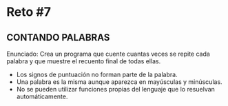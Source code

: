 # Reto #7

## CONTANDO PALABRAS

Enunciado: Crea un programa que cuente cuantas veces se repite cada palabra y que muestre el recuento final de todas ellas.

 - Los signos de puntuación no forman parte de la palabra.
 - Una palabra es la misma aunque aparezca en mayúsculas y minúsculas.
 - No se pueden utilizar funciones propias del lenguaje que lo resuelvan automáticamente.